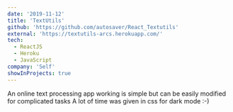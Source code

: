 ```yaml
---
date: '2019-11-12'
title: 'TextUtils'
github: 'https://github.com/autosaver/React_Textutils'
external: 'https://textutils-arcs.herokuapp.com/'
tech:
  - ReactJS
  - Heroku
  - JavaScript
company: 'Self'
showInProjects: true
---
```


An online text processing app working is simple but can be easily modified for complicated tasks
A lot of time was given in css for dark mode :-)
